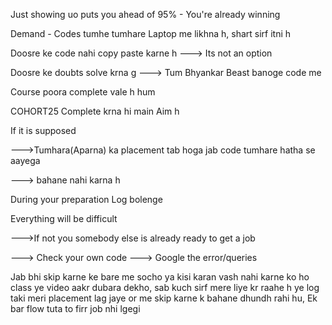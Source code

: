 Just showing uo puts you ahead of 95% - You're already winning

Demand - Codes tumhe tumhare Laptop me likhna h, shart sirf itni h 

Doosre ke code nahi copy paste karne h ---> Its not an option

Doosre ke doubts solve krna g ---> Tum Bhyankar Beast banoge code me

Course poora complete vale h hum

COHORT25 Complete krna hi main Aim h 

If it is supposed


--->Tumhara(Aparna) ka placement tab hoga jab code tumhare hatha se aayega

---> bahane nahi karna h 

During your preparation Log bolenge

Everything will be difficult 

--->If not you somebody else is already ready to get a job

---> Check your own code 
---> Google the error/queries

Jab bhi skip karne ke bare me socho ya kisi karan vash nahi karne ko ho class ye video aakr dubara dekho, sab kuch sirf mere liye kr raahe h ye log taki meri placement lag jaye or me skip karne k bahane dhundh rahi hu, Ek bar flow tuta to firr job nhi lgegi 



